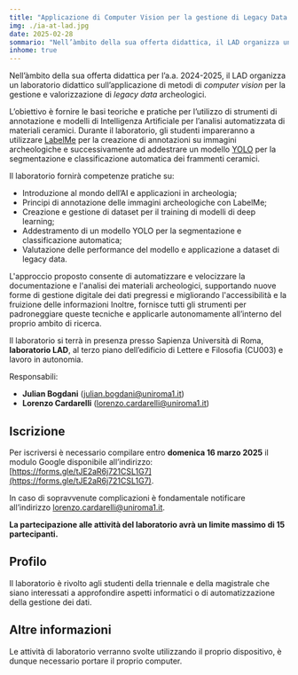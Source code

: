 ```yaml
---
title: "Applicazione di Computer Vision per la gestione di Legacy Data archeologici [Laboratorio Didattico]"
img: ./ia-at-lad.jpg
date: 2025-02-28
sommario: "Nell’àmbito della sua offerta didattica, il LAD organizza un laboratorio didattico sull’uso del Laser Aided Profiler (LAP) per la documentazione dei profili ceramici"
inhome: true
---
```



Nell’àmbito della sua offerta didattica per l’a.a. 2024-2025, il LAD organizza un laboratorio didattico sull’applicazione di metodi di _computer vision_ per la gestione e valorizzazione di _legacy data_ archeologici.

L’obiettivo è fornire le basi teoriche e pratiche per l’utilizzo di strumenti di annotazione e modelli di Intelligenza Artificiale per l’analisi automatizzata di materiali ceramici. Durante il laboratorio, gli studenti impareranno a utilizzare [LabelMe](https://github.com/wkentaro/labelme) per la creazione di annotazioni su immagini archeologiche e successivamente ad addestrare un modello [YOLO](https://docs.ultralytics.com/) per la segmentazione e classificazione automatica dei frammenti ceramici.

Il laboratorio fornirà competenze pratiche su:
- Introduzione al mondo dell’AI e applicazioni in archeologia;
- Principi di annotazione delle immagini archeologiche con LabelMe;
- Creazione e gestione di dataset per il training di modelli di deep learning;
- Addestramento di un modello YOLO per la segmentazione e classificazione automatica;
- Valutazione delle performance del modello e applicazione a dataset di legacy data.

L'approccio proposto consente di automatizzare e velocizzare la documentazione e l'analisi dei materiali archeologici, supportando nuove forme di gestione digitale dei dati pregressi e migliorando l'accessibilità e la fruizione delle informazioni Inoltre, fornisce tutti gli strumenti per padroneggiare queste tecniche e applicarle autonomamente all’interno del proprio ambito di ricerca.

Il laboratorio si terrà in presenza presso Sapienza Università di Roma, **laboratorio LAD**, al terzo piano dell’edificio di Lettere e Filosofia (CU003) e lavoro in autonomia.

Responsabili:
- **Julian Bogdani** ([julian.bogdani@uniroma1.it](mailto:julian.bogdani@uniroma1.it))
- **Lorenzo Cardarelli** ([lorenzo.cardarelli@uniroma1.it](mailto:lorenzo.cardarelli@uniroma1.it))


## Iscrizione


Per iscriversi è necessario compilare entro **domenica 16 marzo 2025** il modulo Google disponibile all’indirizzo: [https://forms.gle/tJE2aR6j721CSL1G7](https://forms.gle/tJE2aR6j721CSL1G7).

In caso di sopravvenute complicazioni è fondamentale notificare all’indirizzo [lorenzo.cardarelli@uniroma1.it](mailto:lorenzo.cardarelli@uniroma1.it).

**La partecipazione alle attività del laboratorio avrà un limite massimo di 15 partecipanti.**

## Profilo

Il laboratorio è rivolto agli studenti della triennale e della magistrale che siano interessati a approfondire aspetti informatici o di automatizzazione della gestione dei dati.

## Altre informazioni

Le attività di laboratorio verranno svolte utilizzando il proprio dispositivo, è dunque necessario portare il proprio computer.
